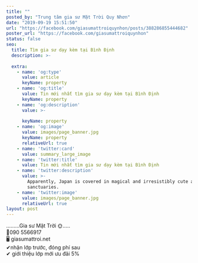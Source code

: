 ```yaml
---
title: ""
posted_by: "Trung tâm gia sư Mặt Trời Quy Nhơn"
date: "2019-09-19 15:51:50"
url: "https://facebook.com/giasumattroiquynhon/posts/388286855444682"
poster_url: "https://facebook.com/giasumattroiquynhon"
status: false
seo:
  title: Tìm gia sư dạy kèm tại Bình Định
  description: >-
    
  extra:
    - name: 'og:type'
      value: article
      keyName: property
    - name: 'og:title'
      value: Tin mới nhất tìm gia sư dạy kèm tại Bình Định
      keyName: property
    - name: 'og:description'
      value: >-
        
      keyName: property
    - name: 'og:image'
      value: images/page_banner.jpg
      keyName: property
      relativeUrl: true
    - name: 'twitter:card'
      value: summary_large_image
    - name: 'twitter:title'
      value: Tin mới nhất tìm gia sư dạy kèm tại Bình Định
    - name: 'twitter:description'
      value: >-
        Apparently, Japan is covered in magical and irresistibly cute animal
        sanctuaries.
    - name: 'twitter:image'
      value: images/page_banner.jpg
      relativeUrl: true
layout: post
---
```

.........Gia sư Mặt Trời 🌞.....<br>📱090 5566917<br>🖥️ giasumattroi.net<br>✔nhận lớp trước, đóng phí sau<br>✔ giới thiệu lớp mới ưu đãi 5%

